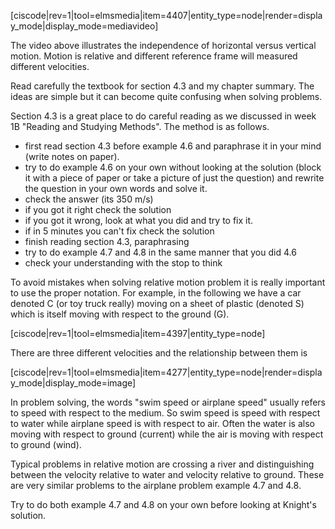 [ciscode|rev=1|tool=elmsmedia|item=4407|entity_type=node|render=display_mode|display_mode=mediavideo]

The video above illustrates the independence of horizontal versus vertical motion.  Motion is relative and different reference frame will measured different velocities.

Read carefully the textbook for section 4.3 and my chapter summary. The ideas are simple but it can become quite confusing when solving problems.

Section 4.3 is a great place to do careful reading as we discussed in week 1B "Reading and Studying Methods". The method is as follows. 


* first read section 4.3 before example 4.6 and paraphrase it in your mind (write notes on paper). 
* try to do example 4.6 on your own without looking at the solution (block it with a piece of paper or take a picture of just the question) and rewrite the question in your own words and solve it.  
* check the answer (its 350 m/s)
* if you got it right check the solution
* if you got it wrong, look at what you did and try to fix it.
* if in 5 minutes you can't fix check the solution
* finish reading section 4.3, paraphrasing
* try to do example 4.7 and 4.8 in the same manner that you did 4.6
* check your understanding with the stop to think  

To avoid mistakes when solving relative motion problem it is really important to use the proper notation. For example, in the following we have a car denoted C (or toy truck really) moving on a sheet of plastic (denoted S) which is itself moving with respect to the ground (G). 

[ciscode|rev=1|tool=elmsmedia|item=4397|entity_type=node]

There are three different velocities and the relationship between them is

[ciscode|rev=1|tool=elmsmedia|item=4277|entity_type=node|render=display_mode|display_mode=image]

<lrndesign-sidenote label="Instructor Note" icon="bookmark" bg-color="#c2e5f2">
In problem solving, the words "swim speed or airplane speed"  usually refers to speed with respect to the medium. So swim speed is speed with respect to water while airplane speed is with respect to air. Often the water is also moving with respect to ground (current) while the air is moving with respect to ground (wind). 
</lrndesign-sidenote>

Typical problems in relative motion are crossing a river and distinguishing between the velocity relative to water and velocity relative to ground. These are very similar problems to the airplane problem example 4.7 and 4.8. 

Try to do both example 4.7 and 4.8 on your own before looking at Knight's solution. 

